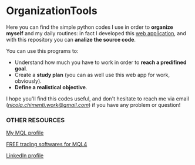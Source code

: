 # OrganizationTools
Here you can find the simple python codes I use in order to **organize myself** and my daily routines: in fact I developed this [web application](https://organizationtools.streamlit.app/), and with this repository you can **analize the source code**.

You can use this programs to:
- Understand how much you have to work in order to **reach a predifined goal**.
- Create a **study plan** (you can as well use this web app for work, obviously).
- **Define a realistical objective**.

I hope you'll find this codes useful, and don't hesitate to reach me via email (*nicola.chimenti.work@gmail.com*) if you have any problem or question!

### OTHER RESOURCES

[My MQL profile](https://www.mql5.com/en/users/teknotrader)

[FREE trading softwares for MQL4](https://www.mql5.com/it/users/teknotrader/seller)

[LinkedIn profile](https://www.linkedin.com/in/nicolachimenti?utm_source=share&utm_campaign=share_via&utm_content=profile&utm_medium=android_app)
